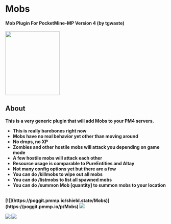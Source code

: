 # Mobs
<b>Mob Plugin For PocketMine-MP Version 4 (by tgwaste)<b>
<br />
<br />
<img src="https://github.com/tgwaste/Mobs/blob/main/icon.png" height=200 width=170>
<br />
## About
This is a very generic plugin that will add Mobs to your PM4 servers.
<br />
* This is really barebones right now
* Mobs have no real behavior yet other than moving around
* No drops, no XP
* Zombies and other hostile mobs will attack you depending on game mode
* A few hostile mobs will attack each other
* Resource usage is comparable to PureEntities and Altay
* Not many config options yet but there are a few
* You can do /killmobs to wipe out all mobs
* You can do /listmobs to list all spawned mobs
* You can do /summon Mob [quantity] to summon mobs to your location
<br />
[![](https://poggit.pmmp.io/shield.state/Mobs)](https://poggit.pmmp.io/p/Mobs)
<a href="https://poggit.pmmp.io/p/Mobs"><img src="https://poggit.pmmp.io/shield.state/Mobs"></a>

[![](https://poggit.pmmp.io/shield.api/Mobs)](https://poggit.pmmp.io/p/Mobs)
<a href="https://poggit.pmmp.io/p/Mobs"><img src="https://poggit.pmmp.io/shield.api/Mobs"></a>
